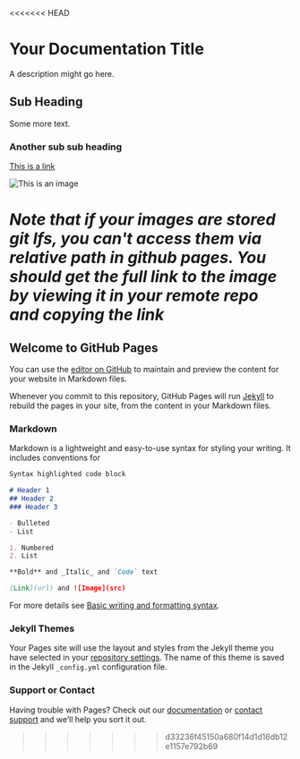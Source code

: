 <<<<<<< HEAD
# Your Documentation Title

A description might go here.

## Sub Heading

Some more text.

### Another sub sub heading

[This is a link](#)

![This is an image](https://c.tenor.com/gc2lhAqqhTUAAAAC/cat-hi.gif)

*Note that if your images are stored git lfs, you can't access them via relative path in github pages.  You should get the full link to the image by viewing it in your remote repo and copying the link*
=======
## Welcome to GitHub Pages

You can use the [editor on GitHub](https://github.com/jiayiliang1222/Project1_Kid-Court/edit/main/docs/index.md) to maintain and preview the content for your website in Markdown files.

Whenever you commit to this repository, GitHub Pages will run [Jekyll](https://jekyllrb.com/) to rebuild the pages in your site, from the content in your Markdown files.

### Markdown

Markdown is a lightweight and easy-to-use syntax for styling your writing. It includes conventions for

```markdown
Syntax highlighted code block

# Header 1
## Header 2
### Header 3

- Bulleted
- List

1. Numbered
2. List

**Bold** and _Italic_ and `Code` text

[Link](url) and ![Image](src)
```

For more details see [Basic writing and formatting syntax](https://docs.github.com/en/github/writing-on-github/getting-started-with-writing-and-formatting-on-github/basic-writing-and-formatting-syntax).

### Jekyll Themes

Your Pages site will use the layout and styles from the Jekyll theme you have selected in your [repository settings](https://github.com/jiayiliang1222/Project1_Kid-Court/settings/pages). The name of this theme is saved in the Jekyll `_config.yml` configuration file.

### Support or Contact

Having trouble with Pages? Check out our [documentation](https://docs.github.com/categories/github-pages-basics/) or [contact support](https://support.github.com/contact) and we’ll help you sort it out.
>>>>>>> d33236f45150a680f14d1d16db12e1157e792b69
